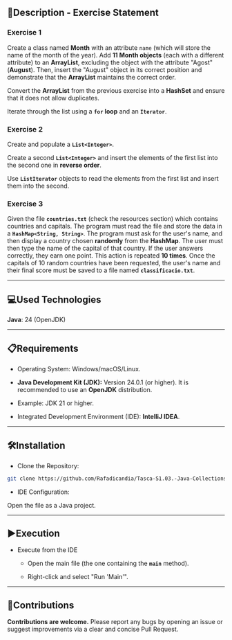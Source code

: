 

## 📄Description - Exercise Statement

### Exercise 1

Create a class named **Month** with an attribute `name` (which will store the name of the month of the year). Add **11 Month objects** (each with a different attribute) to an **ArrayList**, excluding the object with the attribute "Agost" (**August**). Then, insert the "August" object in its correct position and demonstrate that the **ArrayList** maintains the correct order.

Convert the **ArrayList** from the previous exercise into a **HashSet** and ensure that it does not allow duplicates.

Iterate through the list using a **`for` loop** and an **`Iterator`**.

### Exercise 2

Create and populate a **`List<Integer>`**.

Create a second **`List<Integer>`** and insert the elements of the first list into the second one in **reverse order**.

Use **`ListIterator`** objects to read the elements from the first list and insert them into the second.

### Exercise 3

Given the file **`countries.txt`** (check the resources section) which contains countries and capitals. The program must read the file and store the data in a **`HashMap<String, String>`**. The program must ask for the user's name, and then display a country chosen **randomly** from the **HashMap**. The user must then type the name of the capital of that country. If the user answers correctly, they earn one point. This action is repeated **10 times**. Once the capitals of 10 random countries have been requested, the user's name and their final score must be saved to a file named **`classificacio.txt`**.

-----

## 💻Used Technologies

**Java**: 24 (OpenJDK)

-----

## 📋Requirements

- Operating System: Windows/macOS/Linux.

- **Java Development Kit (JDK):** Version 24.0.1 (or higher). It is recommended to use an **OpenJDK** distribution.

- Example: JDK 21 or higher.

- Integrated Development Environment (IDE): **IntelliJ IDEA**.

-----

## 🛠️Installation

- Clone the Repository:

<!-- end list -->

```bash
git clone https://github.com/Rafadicandia/Tasca-S1.03.-Java-Collections_Nivell1.git
```

- IDE Configuration:

Open the file as a Java project.

-----

## ▶️Execution

- Execute from the IDE
  - Open the main file (the one containing the **`main`** method).

  - Right-click and select "Run 'Main'".

-----

## 🤝Contributions

**Contributions are welcome.** Please report any bugs by opening an issue or suggest improvements via a clear and concise Pull Request.